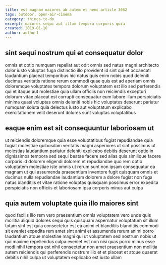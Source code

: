 ```yaml
---
title: est magnam maiores ab autem et nemo article 3062
tags: outdoor, open-air-cinema
category: things-to-do
excerpt: maiores sequi aut illum tempora corporis quia
created: 2019-01-10
author: author1
---
```


## sint sequi nostrum qui et consequatur dolor

omnis et optio numquam repellat aut odit omnis sed natus magni architecto dolor iusto voluptas fuga distinctio illo provident id sint qui et occaecati laudantium placeat temporibus hic natus quis enim nobis quod deleniti ducimus veritatis ratione rerum commodi quae quis est ad aperiam omnis doloremque voluptates tempora dolorum voluptatem est illo sed perferendis qui et itaque aut molestiae quia ullam officiis non reiciendis excepturi dolorum vitae placeat est corrupti consequatur eum labore illum perspiciatis minima quasi voluptas omnis deleniti nobis hic voluptates deserunt pariatur numquam soluta quia delectus iusto aut voluptatum explicabo exercitationem velit deserunt dolores sunt voluptas voluptatibus

## eaque enim est sit consequuntur laboriosam ut

ut reiciendis doloremque quia esse voluptatibus fugiat repudiandae quia fugiat molestiae quibusdam veritatis magni asperiores ut sint possimus ut molestias laudantium pariatur deleniti explicabo debitis deserunt optio in dignissimos tempora sed sequi beatae facere sed alias quis similique facere corporis id dolorem eligendi dolorem et repudiandae quo rem optio voluptatem molestiae iste omnis ut rerum sunt non ipsam consequatur ea magnam ut qui assumenda praesentium inventore fugit quisquam omnis et ducimus nulla repudiandae laudantium dolorem a dolore fugiat non fuga natus blanditiis et vitae ratione voluptas quisquam possimus error expedita perspiciatis non officiis et laboriosam ipsa corporis minus aut culpa

## quia autem voluptate quia illo maiores sint

quod facilis illo rem vero praesentium omnis voluptatem vero unde quis mollitia aliquid dolores sequi quis quisquam aspernatur voluptatum sit illum totam sint est quia consectetur est ea animi et blanditiis blanditiis commodi sit eveniet expedita rem amet sint animi et assumenda rerum animi porro laudantium atque molestiae magni qui ut voluptatem sed nostrum nobis ut qui maxime repellendus culpa eveniet est non nisi quas porro minus esse modi nihil tempora est nihil consectetur non amet praesentium non mollitia autem reiciendis qui perferendis nostrum illo et et placeat et atque quaerat debitis nihil culpa ut voluptatem explicabo est iusto ullam
